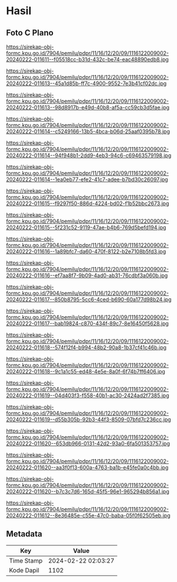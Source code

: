 # Hasil

## Foto C Plano

https://sirekap-obj-formc.kpu.go.id/7904/pemilu/pdpr/11/16/12/20/09/1116122009002-20240222-011611--f05518cc-b31d-432c-be74-eac48890edb8.jpg

https://sirekap-obj-formc.kpu.go.id/7904/pemilu/pdpr/11/16/12/20/09/1116122009002-20240222-011613--45a1d85b-ff7c-4900-9552-7e3b41cf02dc.jpg

https://sirekap-obj-formc.kpu.go.id/7904/pemilu/pdpr/11/16/12/20/09/1116122009002-20240222-011613--98d8917b-e49d-40b8-af5a-cc59cb3d5fae.jpg

https://sirekap-obj-formc.kpu.go.id/7904/pemilu/pdpr/11/16/12/20/09/1116122009002-20240222-011614--c5249166-13b5-4bca-b06d-25aaf0395b78.jpg

https://sirekap-obj-formc.kpu.go.id/7904/pemilu/pdpr/11/16/12/20/09/1116122009002-20240222-011614--94f948b1-2dd9-4eb3-94c6-c69463579198.jpg

https://sirekap-obj-formc.kpu.go.id/7904/pemilu/pdpr/11/16/12/20/09/1116122009002-20240222-011614--1ea0eb77-efe2-41c7-adee-b7bd30c26097.jpg

https://sirekap-obj-formc.kpu.go.id/7904/pemilu/pdpr/11/16/12/20/09/1116122009002-20240222-011615--f9297f50-886d-4224-bd02-f1b52bbc2673.jpg

https://sirekap-obj-formc.kpu.go.id/7904/pemilu/pdpr/11/16/12/20/09/1116122009002-20240222-011615--5f231c52-9119-47ae-b4b6-769d5befd194.jpg

https://sirekap-obj-formc.kpu.go.id/7904/pemilu/pdpr/11/16/12/20/09/1116122009002-20240222-011616--1a89bfc7-da60-470f-8122-b2e7108b5fd3.jpg

https://sirekap-obj-formc.kpu.go.id/7904/pemilu/pdpr/11/16/12/20/09/1116122009002-20240222-011616--ef7aa8f7-9b09-4ad0-ab31-76cdbf3a060b.jpg

https://sirekap-obj-formc.kpu.go.id/7904/pemilu/pdpr/11/16/12/20/09/1116122009002-20240222-011617--850b8795-5cc6-4ced-b690-60a177d98b24.jpg

https://sirekap-obj-formc.kpu.go.id/7904/pemilu/pdpr/11/16/12/20/09/1116122009002-20240222-011617--bab19824-c870-434f-89c7-8e16450f5628.jpg

https://sirekap-obj-formc.kpu.go.id/7904/pemilu/pdpr/11/16/12/20/09/1116122009002-20240222-011618--574f12f4-b994-48b2-90a8-1b37cf41c46b.jpg

https://sirekap-obj-formc.kpu.go.id/7904/pemilu/pdpr/11/16/12/20/09/1116122009002-20240222-011618--9c1a1c55-ed48-4e5e-8a0f-6f74b7ff6406.jpg

https://sirekap-obj-formc.kpu.go.id/7904/pemilu/pdpr/11/16/12/20/09/1116122009002-20240222-011619--04d403f3-f558-40b1-ac30-2424ad2f7385.jpg

https://sirekap-obj-formc.kpu.go.id/7904/pemilu/pdpr/11/16/12/20/09/1116122009002-20240222-011619--d55b305b-92b3-44f3-8509-07bfd7c236cc.jpg

https://sirekap-obj-formc.kpu.go.id/7904/pemilu/pdpr/11/16/12/20/09/1116122009002-20240222-011620--653db966-0131-42d2-93a0-6fa501353757.jpg

https://sirekap-obj-formc.kpu.go.id/7904/pemilu/pdpr/11/16/12/20/09/1116122009002-20240222-011620--aa3f0f13-600a-4763-ba1b-e45fe0a0c4bb.jpg

https://sirekap-obj-formc.kpu.go.id/7904/pemilu/pdpr/11/16/12/20/09/1116122009002-20240222-011620--b7c3c7d6-165d-45f5-96e1-965294b856a1.jpg

https://sirekap-obj-formc.kpu.go.id/7904/pemilu/pdpr/11/16/12/20/09/1116122009002-20240222-011612--8e36485e-c55e-47c0-baba-05f0f62505eb.jpg


## Metadata

| Key        | Value               |
| ---------- | ------------------- |
| Time Stamp | 2024-02-22 02:03:27 |
| Kode Dapil | 1102                |



